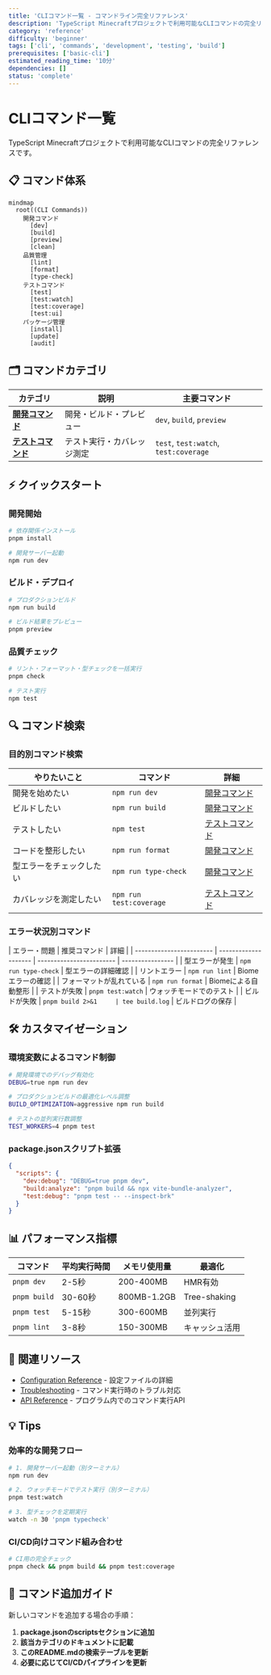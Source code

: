 ```yaml
---
title: 'CLIコマンド一覧 - コマンドライン完全リファレンス'
description: 'TypeScript Minecraftプロジェクトで利用可能なCLIコマンドの完全リファレンス。開発、テスト、ビルド、デプロイ関連コマンド。'
category: 'reference'
difficulty: 'beginner'
tags: ['cli', 'commands', 'development', 'testing', 'build']
prerequisites: ['basic-cli']
estimated_reading_time: '10分'
dependencies: []
status: 'complete'
---
```


# CLIコマンド一覧

TypeScript Minecraftプロジェクトで利用可能なCLIコマンドの完全リファレンスです。

## 📋 コマンド体系

```mermaid
mindmap
  root((CLI Commands))
    開発コマンド
      [dev]
      [build]
      [preview]
      [clean]
    品質管理
      [lint]
      [format]
      [type-check]
    テストコマンド
      [test]
      [test:watch]
      [test:coverage]
      [test:ui]
    パッケージ管理
      [install]
      [update]
      [audit]
```

## 🗂️ コマンドカテゴリ

| カテゴリ                                      | 説明                       | 主要コマンド                          |
| --------------------------------------------- | -------------------------- | ------------------------------------- |
| [**開発コマンド**](./development-commands.md) | 開発・ビルド・プレビュー   | `dev`, `build`, `preview`             |
| [**テストコマンド**](./testing-commands.md)   | テスト実行・カバレッジ測定 | `test`, `test:watch`, `test:coverage` |

## ⚡ クイックスタート

### 開発開始

```bash
# 依存関係インストール
pnpm install

# 開発サーバー起動
npm run dev
```

### ビルド・デプロイ

```bash
# プロダクションビルド
npm run build

# ビルド結果をプレビュー
pnpm preview
```

### 品質チェック

```bash
# リント・フォーマット・型チェックを一括実行
pnpm check

# テスト実行
npm test
```

## 🔍 コマンド検索

### 目的別コマンド検索

| やりたいこと             | コマンド                | 詳細                                                  |
| ------------------------ | ----------------------- | ----------------------------------------------------- |
| 開発を始めたい           | `npm run dev`           | [開発コマンド](./development-commands.md#dev)         |
| ビルドしたい             | `npm run build`         | [開発コマンド](./development-commands.md#build)       |
| テストしたい             | `npm test`              | [テストコマンド](./testing-commands.md#test)          |
| コードを整形したい       | `npm run format`        | [開発コマンド](./development-commands.md#format)      |
| 型エラーをチェックしたい | `npm run type-check`    | [開発コマンド](./development-commands.md#type-check)  |
| カバレッジを測定したい   | `npm run test:coverage` | [テストコマンド](./testing-commands.md#test-coverage) |

### エラー状況別コマンド

| エラー・問題             | 推奨コマンド         | 詳細                     |
| ------------------------ | -------------------- | ------------------------ | ---------------- |
| 型エラーが発生           | `npm run type-check` | 型エラーの詳細確認       |
| リントエラー             | `npm run lint`       | Biomeエラーの確認       |
| フォーマットが乱れている | `npm run format`     | Biomeによる自動整形   |
| テストが失敗             | `pnpm test:watch`    | ウォッチモードでのテスト |
| ビルドが失敗             | `pnpm build 2>&1     | tee build.log`           | ビルドログの保存 |

## 🛠️ カスタマイゼーション

### 環境変数によるコマンド制御

```bash
# 開発環境でのデバッグ有効化
DEBUG=true npm run dev

# プロダクションビルドの最適化レベル調整
BUILD_OPTIMIZATION=aggressive npm run build

# テストの並列実行数調整
TEST_WORKERS=4 pnpm test
```

### package.jsonスクリプト拡張

```json
{
  "scripts": {
    "dev:debug": "DEBUG=true pnpm dev",
    "build:analyze": "pnpm build && npx vite-bundle-analyzer",
    "test:debug": "pnpm test -- --inspect-brk"
  }
}
```

## 📊 パフォーマンス指標

| コマンド     | 平均実行時間 | メモリ使用量 | 最適化         |
| ------------ | ------------ | ------------ | -------------- |
| `pnpm dev`   | 2-5秒        | 200-400MB    | HMR有効        |
| `pnpm build` | 30-60秒      | 800MB-1.2GB  | Tree-shaking   |
| `pnpm test`  | 5-15秒       | 300-600MB    | 並列実行       |
| `pnpm lint`  | 3-8秒        | 150-300MB    | キャッシュ活用 |

## 🔗 関連リソース

- [Configuration Reference](../configuration/README.md) - 設定ファイルの詳細
- [Troubleshooting](../troubleshooting/README.md) - コマンド実行時のトラブル対応
- [API Reference](../api-reference/README.md) - プログラム内でのコマンド実行API

## 💡 Tips

### 効率的な開発フロー

```bash
# 1. 開発サーバー起動（別ターミナル）
npm run dev

# 2. ウォッチモードでテスト実行（別ターミナル）
pnpm test:watch

# 3. 型チェックを定期実行
watch -n 30 'pnpm typecheck'
```

### CI/CD向けコマンド組み合わせ

```bash
# CI用の完全チェック
pnpm check && pnpm build && pnpm test:coverage
```

## 📝 コマンド追加ガイド

新しいコマンドを追加する場合の手順：

1. **package.jsonのscriptsセクションに追加**
2. **該当カテゴリのドキュメントに記載**
3. **このREADME.mdの検索テーブルを更新**
4. **必要に応じてCI/CDパイプラインを更新**
